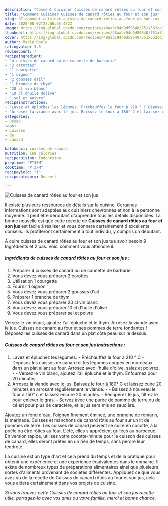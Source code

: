 ```yaml
---
description: "Comment Cuisiner Cuisses de canard rôties au four et son jus"
title: "Comment Cuisiner Cuisses de canard rôties au four et son jus"
slug: 87-comment-cuisiner-cuisses-de-canard-roties-au-four-et-son-jus
date: 2020-08-02T23:06:55.452Z
image: https://img-global.cpcdn.com/recipes/48aabc94d9d59640/751x532cq70/cuisses-de-canard-roties-au-four-et-son-jus-photo-principale-de-la-recette.jpg
thumbnail: https://img-global.cpcdn.com/recipes/48aabc94d9d59640/751x532cq70/cuisses-de-canard-roties-au-four-et-son-jus-photo-principale-de-la-recette.jpg
cover: https://img-global.cpcdn.com/recipes/48aabc94d9d59640/751x532cq70/cuisses-de-canard-roties-au-four-et-son-jus-photo-principale-de-la-recette.jpg
author: Marie Doyle
ratingvalue: 3.5
reviewcount: 7
recipeingredient:
- "4 cuisses de canard ou de cannette de barbarie"
- "2 carottes"
- "1 courgette"
- "1 oignon"
- "2 gousses dail"
- "1 branche de thym"
- "20 cl vin blanc"
- "10 cl dhuile dolive"
- " sel et poivre"
recipeinstructions:
- "Lavez et épluchez les légumes. Préchauffez le four à 210 ° C Déposez les cuisses de canard et les légumes coupés en morceaux dans un plat allant au four. Arrosez avec l&#39;huile d&#39;olive, salez et poivrez.  Versez le vin blanc, ajoutez l&#39;ail épluché et le thym. Enfournez pour 20 minutes."
- "Arrosez la viande avec le jus. Baissez le four à 180° C et laissez cuire 20 minutes en arrosant régulièrement la viande.  Baissez à nouveau le four à 150° c et laissez encore 20 minutes. Récupérez le jus, filtrez le pour enlever le gras.  Servez avec une purée de pomme de terre ou de céleri pour plus de caractère, et le jus sera mis en saucière."
categories:
- Resep
tags:
- cuisses
- de
- canard

katakunci: cuisses de canard 
nutrition: 169 calories
recipecuisine: Indonesian
preptime: "PT35M"
cooktime: "PT37M"
recipeyield: "1"
recipecategory: Dessert

---
```



![Cuisses de canard rôties au four et son jus](https://img-global.cpcdn.com/recipes/48aabc94d9d59640/751x532cq70/cuisses-de-canard-roties-au-four-et-son-jus-photo-principale-de-la-recette.jpg)

Il existe plusieurs ressources de détails sur la cuisine. Certaines informations sont adaptées aux cuisiniers chevronnés et non à la personne moyenne. Il peut être déroutant d'apprendre tous les détails disponibles. La bonne nouvelle est que cette recette de <strong> Cuisses de canard rôties au four et son jus </strong> est facile à réaliser et vous donnera certainement d'excellents conseils. Ils profiteront certainement à tout individu, y compris un débutant.

<!--inarticleads1-->

À cuire cuisses de canard rôties au four et son jus tue avoir besoin 9 Ingrédients et 2 pas. Voici comment vous atteindre il.

##### Ingrédients de cuisses de canard rôties au four et son jus :

1. Préparer 4 cuisses de canard ou de cannette de barbarie
1. Vous devez vous préparer 2 carottes
1. Utilisation 1 courgette
1. Fournir 1 oignon
1. Vous devez vous préparer 2 gousses d&#39;ail
1. Préparer 1 branche de thym
1. Vous devez vous préparer 20 cl vin blanc
1. Vous devez vous préparer 10 cl d&#39;huile d&#39;olive
1. Vous devez vous préparer  sel et poivre


Versez le vin blanc, ajoutez l&#39;ail épluché et le thym. Arrosez la viande avec le jus. Cuisses de canard au four et ses pommes de terre fondantes ! Déposez les cuisses de canard dans un plat côté peau sur le dessus. 

<!--inarticleads2-->

##### Cuisses de canard rôties au four et son jus instructions :

1. Lavez et épluchez les légumes. - Préchauffez le four à 210 ° C - Déposez les cuisses de canard et les légumes coupés en morceaux dans un plat allant au four. Arrosez avec l&#39;huile d&#39;olive, salez et poivrez. -  - Versez le vin blanc, ajoutez l&#39;ail épluché et le thym. Enfournez pour 20 minutes.
1. Arrosez la viande avec le jus. Baissez le four à 180° C et laissez cuire 20 minutes en arrosant régulièrement la viande. -  - Baissez à nouveau le four à 150° c et laissez encore 20 minutes. - Récupérez le jus, filtrez le pour enlever le gras.  - Servez avec une purée de pomme de terre ou de céleri pour plus de caractère, et le jus sera mis en saucière.


Ajoutez un fond d&#39;eau, l&#39;oignon finement émincé, une branche de romarin, la marinade. Cuisses et manchons de canard rôtis au four sur un lit de pommes de terre. Les cuisses de canard peuvent se cuire en cocotte, à la poêle ou être rôties au four. L&#39;été, elles s&#39;apprécient grillées au barbecue. En version rapide, utilisez votre cocotte-minute pour la cuisson des cuisses de canard, elles seront prêtes en un rien de temps, sans perdre leur tendreté. 

<!--inarticleads1-->

<p>
La cuisine est un type d'art et cela prend du temps et de la pratique pour obtenir une expérience et une expérience équivalentes dans le domaine. Il existe de nombreux types de préparations alimentaires ainsi que plusieurs sortes d'aliments provenant de sociétés différentes. Appliquez ce que vous avez vu de la recette de Cuisses de canard rôties au four et son jus, cela vous aidera certainement dans vos projets de cuisine.
</p>

<p>
<i>Si vous trouvez cette Cuisses de canard rôties au four et son jus recette utile, partagez-la avec vos amis ou votre famille, merci et bonne chance.</i>
</p>
